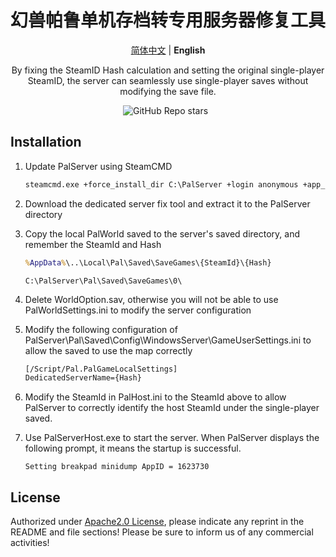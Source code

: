 <h1 align='center'>幻兽帕鲁单机存档转专用服务器修复工具</h1>

<p align="center">
   <a href="/README.md">简体中文</a> | <strong>English</strong>
</p>
<p align='center'>
  By fixing the SteamID Hash calculation and setting the original single-player SteamID, the server can seamlessly use single-player saves without modifying the save file.<br/>
</p>


<p align='center'>
<img alt="GitHub Repo stars" src="https://img.shields.io/github/stars/number201724/PalServerHostFix?style=for-the-badge">&nbsp;&nbsp;
</p>

## Installation

1. Update PalServer using SteamCMD

   ```cmd
   steamcmd.exe +force_install_dir C:\PalServer +login anonymous +app_update 2394010 validate +quit
   ```

2. Download the dedicated server fix tool and extract it to the PalServer directory

3. Copy the local PalWorld saved to the server's saved directory, and remember the SteamId and Hash

   ``` cmd
   %AppData%\..\Local\Pal\Saved\SaveGames\{SteamId}\{Hash}
   ```

   ```
   C:\PalServer\Pal\Saved\SaveGames\0\
   ```

4. Delete WorldOption.sav, otherwise you will not be able to use PalWorldSettings.ini to modify the server configuration

5. Modify the following configuration of PalServer\Pal\Saved\Config\WindowsServer\GameUserSettings.ini to allow the saved to use the map correctly

   ```cmd
   [/Script/Pal.PalGameLocalSettings]
   DedicatedServerName={Hash}
   ```

   

6. Modify the SteamId in PalHost.ini to the SteamId above to allow PalServer to correctly identify the host SteamId under the single-player saved.

7. Use PalServerHost.exe to start the server. When PalServer displays the following prompt, it means the startup is successful.

   ```
   Setting breakpad minidump AppID = 1623730
   ```

## License

Authorized under [Apache2.0 License](LICENSE), please indicate any reprint in the README and file sections! Please be sure to inform us of any commercial activities!
